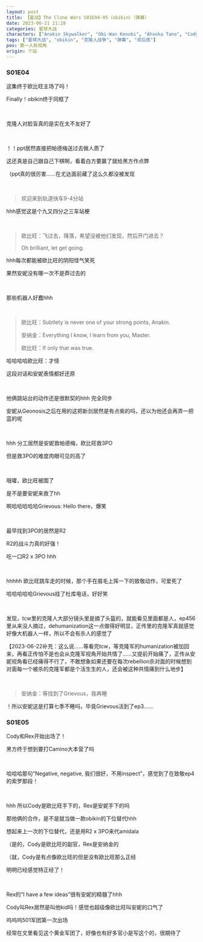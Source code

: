 ```yaml
---
layout: post
title: 【星战】The Clone Wars S01E04-05（obikin）（弹幕）
date: 2023-06-21 21:28
categories: 星球大战
characters: ["Anakin Skywalker", "Obi-Wan Kenobi", "Ahsoka Tano", "Cody", "Rex"]
tags: ["星球大战", "obikin", "克隆人战争", "弹幕", "观后感"]
pov: 第一人称视角
origin: 个站
---
```


### S01E04

这集终于欧比旺主场了吗！

Finally！obikin终于同框了

<br>

克隆人对脸盲真的是实在太不友好了

<br>

！！ppt居然直接把帕德梅送过去做人质了

这还真是自己跟自己下棋啊，看着白方要赢了就给黑方作点弊

（ppt真的很厉害……在尤达面前藏了这么久都没被发现

<br>

> 欢迎来到轨道快车9-4分站

hhh感觉这是个九又四分之三车站梗

<br>

> 欧比旺：飞过去，降落，希望没被他们发现，然后开门进去？
>
> Oh brilliant, let get going.

hhh每次都能被欧比旺的阴阳怪气笑死

果然安妮没有哪一次不是莽过去的

<br>

那些机器人好蠢hhh

<br>

> 欧比旺：Subtlety is never one of your strong points, Anakin.
>
> 安纳金：Everything I know, I learn from you, Master.
>
> 欧比旺：If only that was true.

哈哈哈哈欧比旺：才怪

这段对话和安妮表情都好还原

<br>

他俩跳站台的动作还是很默契的hhh 完全同步

安妮从Geonosis之后在用的这把新剑居然是有点紫的吗，还以为他还会再弄一把蓝的呢

<br>

hhh 分工居然是安妮救帕德梅，欧比旺救3PO

但是救3PO的难度肉眼可见的高了

<br>

哦嚯，欧比旺被围了

是不是要安妮来救了hh

啊哈哈哈哈哈Grievous: Hello there，爆笑

<br>

最早找到3PO的居然是R2

R2的战斗力真的好强！

吃一口R2 x 3PO hhh

<br>

hhhhh 欧比旺跳车走的时候，那个手在眉毛上挥一下的致敬动作，可爱死了

哈哈哈哈哈Grievous挂了杜库电话，好好笑

<br>

发现，tcw里的克隆人大部分镜头里是摘了头盔的，就能看见里面都是人，ep456里从来没人摘过，dehumanization这一点做得好明显，正传里的克隆军真就感觉好像大机器人一样，所以不会有杀人的感觉了

【2023-06-22补充：这么说……等看完tcw，等克隆军的humanization被加回来，再看正传怕不是也会从克隆军视角开始共情了……又提前开始痛了，正传从安妮视角看已经痛得不行了，不敢想象如果还要在每次rebellion杀对面的时候想到对面每一个被杀的克隆军都是个活生生的人，还会被这种共情痛到什么地步】

<br>

> 安纳金：等找到了Grievous，我再睡

！所以安妮这是打算七季不睡吗，毕竟Grievous活到了ep3……

### S01E05

Cody和Rex开始出场了！

黑方终于想到要打Camino大本营了吗

<br>

哈哈哈那句“Negative, negative, 我们很好，不用inspect”，感觉到了在致敬ep4的索罗那段！

<br>

hhh 所以Cody是欧比旺手下的，Rex是安妮手下的吗

那他俩的合作，是不是就当做一款obikin的下位替代hhh

想起来上一次的下位替代，还是用R2 x 3PO来代amidala

（是的，Cody是欧比旺的副官，Rex是安纳金的

（就，Cody是有点像欧比旺的但是没有欧比旺那么正经

明明已经感觉特正经了！

<br>

Rex的“I have a few ideas”很有安妮的精髓了hhh

Cody叫Rex居然是叫他kid吗！感觉也超级像欧比旺叫安妮的口气了

呜呜呜501军团第一次出场

经常在文里看见这个黄金军团了，好像也有好多官小是写这个的，很期待了

